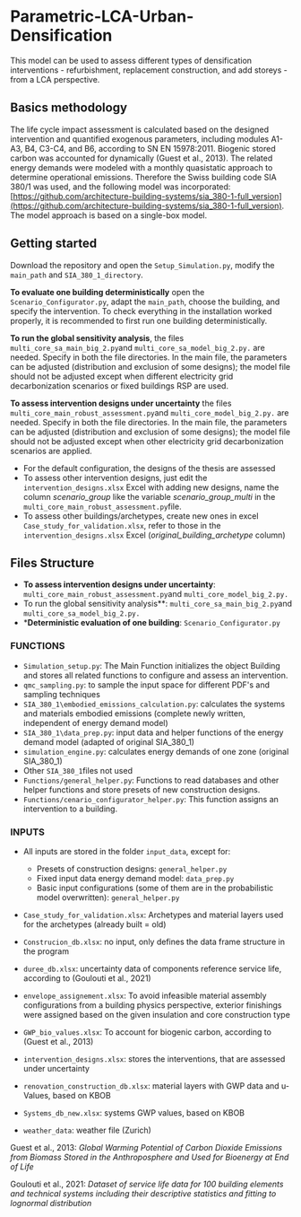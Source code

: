 # Parametric-LCA-Urban-Densification

This model can be used to assess different types of densification interventions - refurbishment, replacement construction, and add storeys -  from a LCA perspective. 

## Basics methodology 
The life cycle impact assessment is calculated based on the designed intervention and quantified exogenous parameters, including modules A1-A3, B4, C3-C4, and B6, according to SN EN 15978:2011. Biogenic stored carbon was accounted for dynamically (Guest et al., 2013). The related energy demands were modeled with a monthly quasistatic approach to determine operational emissions. Therefore the Swiss building code SIA 380/1 was used, and the following model was incorporated:  [https://github.com/architecture-building-systems/sia_380-1-full_version](https://github.com/architecture-building-systems/sia_380-1-full_version).
The model approach is based on a single-box model. 

## Getting started
Download the repository and open the `Setup_Simulation.py`, modify the `main_path` and  `SIA_380_1_directory`. 

**To evaluate one building deterministically** open the `Scenario_Configurator.py`, adapt the `main_path`, choose the building, and specify the intervention.  To check everything in the installation worked properly, it is recommended to first run one building deterministically. 

**To run the global sensitivity analysis**, the files `multi_core_sa_main_big_2.py`and `multi_core_sa_model_big_2.py.` are needed. Specify in both the file directories. In the main file, the parameters can be adjusted (distribution and exclusion of some designs); the model file should not be adjusted except when different electricity grid decarbonization scenarios or fixed buildings RSP are used. 

**To assess intervention designs under uncertainty** the files `multi_core_main_robust_assessment.py`and `multi_core_model_big_2.py.` are needed. Specify in both the file directories. In the main file, the parameters can be adjusted (distribution and exclusion of some designs); the model file should not be adjusted except when other electricity grid decarbonization scenarios are applied. 
* For the default configuration, the designs of the thesis are assessed 
* To assess other intervention designs, just edit the `intervention_designs.xlsx` Excel with adding new designs, name the column *scenario_group* like the variable *scenario_group_multi* in the `multi_core_main_robust_assessment.py`file. 
* To assess other buildings/archetypes, create new ones in excel `Case_study_for_validation.xlsx`, refer to those in the `intervention_designs.xlsx` Excel (*original_building_archetype* column)

## Files Structure
* **To assess intervention designs under uncertainty**: `multi_core_main_robust_assessment.py`and `multi_core_model_big_2.py.`
* To run the global sensitivity analysis**: `multi_core_sa_main_big_2.py`and `multi_core_sa_model_big_2.py.`
* ***Deterministic evaluation of one building**: `Scenario_Configurator.py`


### FUNCTIONS
* `Simulation_setup.py`: The Main Function initializes the object Building and stores all related functions to configure and assess an intervention. 
* `qmc_sampling.py`: to sample the input space for different PDF's and sampling techniques
* `SIA_380_1\embodied_emissions_calculation.py`: calculates the systems and materials embodied emissions (complete newly written, independent of energy demand model)
* `SIA_380_1\data_prep.py`: input data and helper functions of the energy demand model  (adapted of original SIA_380_1)
* `simulation_engine.py`: calculates energy demands of one zone (original SIA_380_1)
* Other `SIA_380_1`files not used
* `Functions/general_helper.py`: Functions to read databases and other helper functions and store presets of new construction designs. 
* `Functions/cenario_configurator_helper.py`: This function assigns an intervention to a building.  

### INPUTS
* All inputs are stored in the folder `input_data`, except for: 
    * Presets of construction designs: `general_helper.py`
    * Fixed input data energy demand model: `data_prep.py`
    * Basic input configurations (some of them are in the probabilistic model overwritten): `general_helper.py`

* `Case_study_for_validation.xlsx`: Archetypes and material layers used for the archetypes (already built = old)
* `Construcion_db.xlsx`: no input, only defines the data frame structure in the program
* `duree_db.xlsx`: uncertainty data of components reference service life, according to (Goulouti et al., 2021)
* `envelope_assignement.xlsx`: To avoid infeasible material assembly configurations from a building physics perspective, exterior finishings were assigned based on the given insulation and core construction type
* `GWP_bio_values.xlsx`: To account for biogenic carbon, according to  (Guest et al., 2013) 
* `intervention_designs.xlsx`: stores the interventions, that are assessed under uncertainty
* `renovation_construction_db.xlsx`: material layers with GWP data and u-Values, based on KBOB
* `Systems_db_new.xlsx`: systems GWP values, based on KBOB
* `weather_data`: weather file (Zurich)


Guest et al., 2013: _Global Warming Potential of Carbon Dioxide Emissions from Biomass Stored in the Anthroposphere and Used for Bioenergy at End of Life_

Goulouti et al., 2021: _Dataset of service life data for 100 building elements and technical systems including their descriptive statistics and fitting to lognormal distribution_


